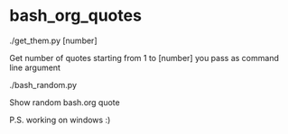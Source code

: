 bash_org_quotes
===============

./get_them.py [number] 

Get number of quotes starting from 1 to [number] you pass as command line argument

./bash_random.py 

Show random bash.org quote

P.S.
working on windows :)
